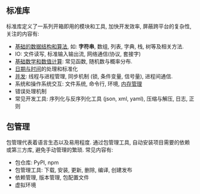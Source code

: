 ## 标准库

标准库定义了一系列开箱即用的模块和工具, 加快开发效率, 屏蔽跨平台的复杂性, 关注的内容有:

- [基础的数据结构和算法](C++/STL/ReadMe.md), 如: **字符串**, 数组, 列表, 字典, 栈, 树等及相关方法.
- IO: 文件读写, 标准输入输出流, 网络通信(协议, 套接字)
- [基础数学和数值计算](C/标准库/math.md): 常见函数, 随机数与概率分布.
- [日期与时间](Python/标准库/datetime%20&%20time.md)的处理和标准化
- [并发](../System/Process/进程同步与互斥.md): 线程与进程管理, 同步机制 (锁, 条件变量, 信号量), 进程间通信.
- 系统和操作系统交互: 文件系统, 命令行, 环境, [内存管理](C/标准库/stdlib.md)
- 错误处理机制
- 常见开发工具: 序列化与反序列化工具 (json, xml, yaml), 压缩与解压, 日志, 正则

## 包管理

包管理代表着语言生态以及易用程度. 通过包管理工具, 自动安装项目需要的依赖或第三方库, 避免手动管理的繁琐. 常见内容有:

- 包仓库: PyPI, npm
- 包管理工具: 下载, 安装, 更新, 删除, 编译, 创建发布
- 依赖管理, 版本管理, 包配置文件
- 虚拟环境

